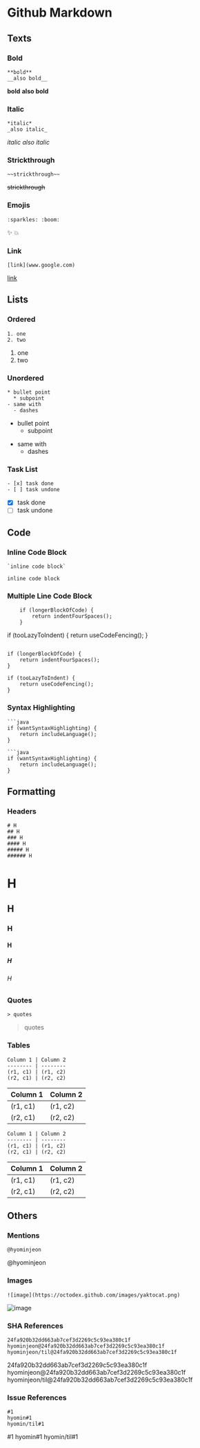 # Github Markdown

## Texts

### Bold

```
**bold**
__also bold__
```
**bold**
__also bold__

### Italic

```
*italic*
_also italic_
```
*italic*
_also italic_

### Strickthrough

```
~~strickthrough~~
```
~~strickthrough~~

### Emojis

```
:sparkles: :boom:
```
:sparkles: :boom:

### Link

```
[link](www.google.com)
```
[link](www.google.com)

## Lists

### Ordered

```
1. one
2. two
```
1. one
2. two

### Unordered

```
* bullet point
  * subpoint
- same with
  - dashes
```
* bullet point
  * subpoint
- same with
  - dashes

### Task List

```
- [x] task done
- [ ] task undone
```
- [x] task done
- [ ] task undone

## Code

### Inline Code Block

```
`inline code block`
```
`inline code block`

### Multiple Line Code Block

```
    if (longerBlockOfCode) {
        return indentFourSpaces();
    }
```
if (tooLazyToIndent) {
	return useCodeFencing();
}
```
```
    if (longerBlockOfCode) {
        return indentFourSpaces();
    }
```
if (tooLazyToIndent) {
	return useCodeFencing();
}
```

### Syntax Highlighting

```
```java
if (wantSyntaxHighlighting) {
	return includeLanguage();
}
```
```
```java
if (wantSyntaxHighlighting) {
	return includeLanguage();
}
```

## Formatting

### Headers

```
# H
## H
### H
#### H
##### H
###### H
```
# H
## H
### H
#### H
##### H
###### H

### Quotes

```
> quotes
```
> quotes

### Tables

```
Column 1 | Column 2
-------- | --------
(r1, c1) | (r1, c2)
(r2, c1) | (r2, c2)
```
Column 1 | Column 2
-------- | --------
(r1, c1) | (r1, c2)
(r2, c1) | (r2, c2)
```
Column 1 | Column 2
-------- | --------
(r1, c1) | (r1, c2)
(r2, c1) | (r2, c2)
```
Column 1 | Column 2
-------- | --------
(r1, c1) | (r1, c2)
(r2, c1) | (r2, c2)

## Others

### Mentions

```
@hyominjeon
```
@hyominjeon

### Images

```
![image](https://octodex.github.com/images/yaktocat.png)
```
![image](https://octodex.github.com/images/yaktocat.png)

### SHA References

```
24fa920b32dd663ab7cef3d2269c5c93ea380c1f
hyominjeon@24fa920b32dd663ab7cef3d2269c5c93ea380c1f
hyominjeon/til@24fa920b32dd663ab7cef3d2269c5c93ea380c1f
```
24fa920b32dd663ab7cef3d2269c5c93ea380c1f
hyominjeon@24fa920b32dd663ab7cef3d2269c5c93ea380c1f
hyominjeon/til@24fa920b32dd663ab7cef3d2269c5c93ea380c1f

### Issue References

```
#1
hyomin#1
hyomin/til#1
```
#1
hyomin#1
hyomin/til#1
